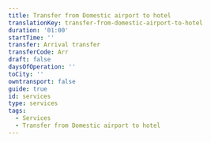 ```yaml
---
title: Transfer from Domestic airport to hotel
translationKey: transfer-from-domestic-airport-to-hotel
duration: '01:00'
startTime: ''
transfer: Arrival transfer
transferCode: Arr
draft: false
daysOfOperation: ''
toCity: ''
owntransport: false
guide: true
id: services
type: services
tags:
  - Services
  - Transfer from Domestic airport to hotel
---
```

